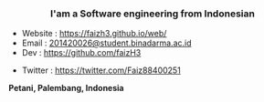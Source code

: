 <h3 align="center">I'am a Software engineering from Indonesian</h3>
<!--<p align="left"> <img src="https://komarev.com/ghpvc/?username=ekovegeance" alt="ekovegeance" /> </p>-->

<!-- **Languages and Tools:**   -->

<!-- <code><img height="20" src="https://raw.githubusercontent.com/github/explore/80688e429a7d4ef2fca1e82350fe8e3517d3494d/topics/javascript/javascript.png"></code> -->
<!-- <code><img height="20" src="https://raw.githubusercontent.com/github/explore/80688e429a7d4ef2fca1e82350fe8e3517d3494d/topics/html/html.png"></code>
<code><img height="20" src="https://raw.githubusercontent.com/github/explore/80688e429a7d4ef2fca1e82350fe8e3517d3494d/topics/css/css.png"></code>
<code><img height="20" src="https://raw.githubusercontent.com/github/explore/80688e429a7d4ef2fca1e82350fe8e3517d3494d/topics/python/python.png"></code>
<code><img height="20" src="https://raw.githubusercontent.com/github/explore/80688e429a7d4ef2fca1e82350fe8e3517d3494d/topics/java/java.png"></code>
<code><img height="20" src="https://raw.githubusercontent.com/github/explore/80688e429a7d4ef2fca1e82350fe8e3517d3494d/topics/mysql/mysql.png"></code>
<code><img height="20" src="https://raw.githubusercontent.com/github/explore/80688e429a7d4ef2fca1e82350fe8e3517d3494d/topics/git/git.png"></code> -->

<!-- <p>&nbsp;<img align="center" src="https://github-readme-stats.vercel.app/api?username=ekovegeance&show_icons=true" alt="ekovegeance" /></p> -->

<!-- <p><img align="center" src="https://github-readme-stats.anuraghazra1.vercel.app/api/top-langs/?username=ekovegeance" /> -->
<!-- </a></p> -->


<!-- - 💬 Ask me about Programming.Open Source -->

<!-- <img align="center" src="https://github.com/ekovegeance/ekovegeance/blob/master/pro.png" witdh="200" height="300"/> -->


<!-- 📫 How to reach me: -->

- Website : https://faizh3.github.io/web/
- Email   : 201420026@student.binadarma.ac.id
- Dev     : https://github.com/faizH3
<!-- - Medium  : https://ekovegeance.medium.com -->
- Twitter : https://twitter.com/Faiz88400251
<!-- - LinkedIn :  https://www.linkedin.com/in/ekovegeance -->
<!-- - gitlab  : https://gitlab.com/ekovegeance -->

<!-- 
⚡ Addr
- GPG : 8BCCC78E527B1135
- Bitcoin : 1CXqJujxt3MV9ujRwwQtM6Y1oeWsGJfEbc
- Dogecoin : D8LgXt1yjTXxSyMkxb6e5s26WQTmEx1JNj
- Hns Coin : hs1qsvvem3d6ftzh6prlzl0uhha4qjt0q73y6ey893 -->

**Petani, Palembang, Indonesia**
